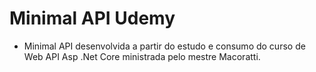 # Minimal API Udemy
- Minimal API desenvolvida a partir do estudo e consumo do curso de Web API Asp .Net Core ministrada pelo mestre Macoratti. 

